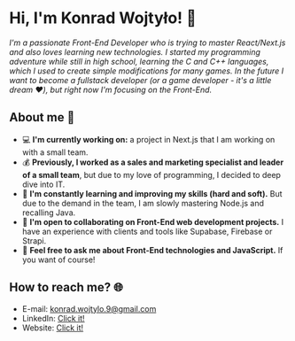 # Hi, I'm Konrad Wojtyło! 👋

*I'm a passionate Front-End Developer who is trying to master React/Next.js and also loves learning new technologies. I started my programming adventure while still in high school, learning the C and C++ languages, which I used to create simple modifications for many games. In the future I want to become a fullstack developer (or a game developer - it's a little dream ❤️), but right now I'm focusing on the Front-End.*

## About me 📖

- 💻 **I'm currently working on:** a project in Next.js that I am working on with a small team.
- 💰 **Previously, I worked as a sales and marketing specialist and leader of a small team**, but due to my love of programming, I decided to deep dive into IT.
- 🌱 **I'm constantly learning and improving my skills (hard and soft).** But due to the demand in the team, I am slowly mastering Node.js and recalling Java.
- 👯 **I'm open to collaborating on Front-End web development projects.** I have an experience with clients and tools like Supabase, Firebase or Strapi.
- 💬 **Feel free to ask me about Front-End technologies and JavaScript.** If you want of course!

## How to reach me? 🌐

- E-mail: konrad.wojtylo.9@gmail.com
- LinkedIn: [Click it!](https://www.linkedin.com/in/konrad-wojtylo/)
- Website: [Click it!](https://konrad-wojtylo.com/)

<!--
**Anathretic/Anathretic** is a ✨ _special_ ✨ repository because its `README.md` (this file) appears on your GitHub profile.

Here are some ideas to get you started:

- 🔭 I’m currently working on ...
- 🌱 I’m currently learning ...
- 👯 I’m looking to collaborate on ...
- 🤔 I’m looking for help with ...
- 💬 Ask me about ...
- 📫 How to reach me: ...
- 😄 Pronouns: ...
- ⚡ Fun fact: ...
-->
